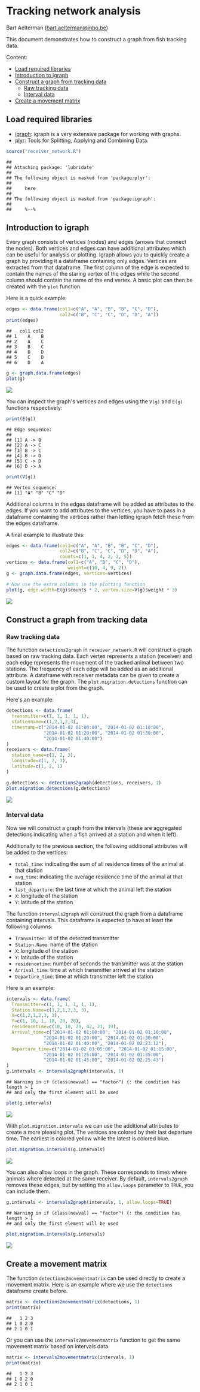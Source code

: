 # Tracking network analysis
Bart Aelterman (bart.aelterman@inbo.be)  

This document demonstrates how to construct a graph from fish tracking data.

Content:

- [Load required libraries](#load-required-libraries)
- [Introduction to igraph](#introduction-to-igraph)
- [Construct a graph from tracking data](#construct-a-graph-from-tracking-data)
  - [Raw tracking data](#raw-tracking-data)
  - [Interval data](#interval-data)
- [Create a movement matrix](#create-a-movement-matrix)

## Load required libraries

- [igraph](http://igraph.org/r/): igraph is a very extensive package for working with graphs.
- [plyr](http://plyr.had.co.nz/): Tools for Splitting, Applying and Combining Data.


```r
source("receiver_network.R")
```

```
## 
## Attaching package: 'lubridate'
## 
## The following object is masked from 'package:plyr':
## 
##     here
## 
## The following object is masked from 'package:igraph':
## 
##     %--%
```

## Introduction to igraph

Every graph consists of vertices (nodes) and edges (arrows that connect the nodes). Both vertices and edges can have additional attributes which can be useful for analysis or plotting. Igraph allows you to quickly create a graph by providing it a dataframe containing only edges. Vertices are extracted from that dataframe. The first column of the edge is expected to contain the names of the staring vertex of the edges while the second column should contain the name of the end vertex. A basic plot can then be created with the `plot` function.

Here is a quick example:


```r
edges <- data.frame(col1=c("A", "A", "B", "B", "C", "D"),
                    col2=c("B", "C", "C", "D", "D", "A"))
print(edges)
```

```
##   col1 col2
## 1    A    B
## 2    A    C
## 3    B    C
## 4    B    D
## 5    C    D
## 6    D    A
```

```r
g <- graph.data.frame(edges)
plot(g)
```

![](receiver_network_files/figure-html/unnamed-chunk-2-1.png) 

You can inspect the graph's vertices and edges using the `V(g)` and `E(g)` functions respectively:


```r
print(E(g))
```

```
## Edge sequence:
##           
## [1] A -> B
## [2] A -> C
## [3] B -> C
## [4] B -> D
## [5] C -> D
## [6] D -> A
```

```r
print(V(g))
```

```
## Vertex sequence:
## [1] "A" "B" "C" "D"
```

Additional columns in the edges dataframe will be added as attributes to the edges. If you want to add attributes to the vertices, you have to pass in a dataframe containing the vertices rather than letting igraph fetch these from the edges dataframe.

A final example to illustrate this:


```r
edges <- data.frame(col1=c("A", "A", "B", "B", "C", "D"),
                    col2=c("B", "C", "C", "D", "D", "A"),
                    counts=c(1, 1, 4, 2, 2, 5))
vertices <- data.frame(col1=c("A", "B", "C", "D"),
                       weight=c(10, 4, 9, 2))
g <- graph.data.frame(edges, vertices=vertices)

# Now use the extra columns in the plotting function
plot(g, edge.width=E(g)$counts * 2, vertex.size=V(g)$weight * 3)
```

![](receiver_network_files/figure-html/unnamed-chunk-4-1.png) 

## Construct a graph from tracking data

### Raw tracking data

The function `detections2graph` in `receiver_network.R` will construct a graph based on raw tracking data. Each vertex represents a station (receiver) and each edge represents the movement of the tracked animal between two stations. The frequency of each edge will be added as an additional attribute. A dataframe with receiver metadata can be given to create a custom layout for the graph. The `plot.migration.detections` function can be used to create a plot from the graph.

Here's an example:


```r
detections <- data.frame(
  transmitter=c(1, 1, 1, 1, 1),
  stationname=c(1,2,1,2,3),
  timestamp=c("2014-01-02 01:00:00", "2014-01-02 01:10:00",
              "2014-01-02 01:20:00", "2014-01-02 01:30:00",
              "2014-01-02 01:40:00")
)
receivers <- data.frame(
  station_name=c(1, 2, 3),
  longitude=c(1, 2, 3),
  latitude=c(1, 2, 1)
)

g.detections <- detections2graph(detections, receivers, 1)
plot.migration.detections(g.detections)
```

![](receiver_network_files/figure-html/unnamed-chunk-5-1.png) 

### Interval data

Now we will construct a graph from the intervals (these are aggregated detections indicating when a fish arrived at a station and when it left). 

Additionally to the previous section, the following additional attributes will be added to the vertices:

- `total_time`: indicating the sum of all residence times of the animal at that station
- `avg_time`: indicating the average residence time of the animal at that station
- `last_departure`: the last time at which the animal left the station
- `X`: longitude of the station
- `Y`: latitude of the station


The function `intervals2graph` will construct the graph from a dataframe containing intervals. This dataframe is expected to have at least the following columns:

- `Transmitter`: id of the detected transmitter
- `Station.Name`: name of the station
- `X`: longitude of the station
- `Y`: latitude of the station
- `residencetime`: number of seconds the transmitter was at the station
- `Arrival_time`: time at which transmitter arrived at the station
- `Departure_time`: time at which transmitter left the station

Here is an example:


```r
intervals <- data.frame(
  Transmitter=c(1, 1, 1, 1, 1, 1),
  Station.Name=c(1,2,1,2,3, 3),
  X=c(1,2,1,2,3, 3),
  Y=c(1, 10, 1, 10, 20, 20),
  residencetime=c(10, 10, 20, 42, 21, 19),
  Arrival_time=c("2014-01-02 01:00:00", "2014-01-02 01:10:00",
              "2014-01-02 01:20:00", "2014-01-02 01:30:00",
              "2014-01-02 01:40:00", "2014-01-02 02:23:12"),
  Departure_time=c("2014-01-02 01:05:00", "2014-01-02 01:15:00",
              "2014-01-02 01:25:00", "2014-01-02 01:35:00",
              "2014-01-02 01:45:00", "2014-01-02 02:25:43")
)
g.intervals <- intervals2graph(intervals, 1)
```

```
## Warning in if (class(newval) == "factor") {: the condition has length > 1
## and only the first element will be used
```

```r
plot(g.intervals)
```

![](receiver_network_files/figure-html/unnamed-chunk-6-1.png) 

With `plot.migration.intervals` we can use the additional attributes to create a more pleasing plot. The vertices are colored by their last departure time. The earliest is colored yellow while the latest is colored blue.


```r
plot.migration.intervals(g.intervals)
```

![](receiver_network_files/figure-html/unnamed-chunk-7-1.png) 

You can also allow loops in the graph. These corresponds to times where animals where detected at the same receiver. By default, `intervals2graph` removes these edges, but by setting the `allow.loops` parameter to `TRUE`, you can include them.


```r
g.intervals <- intervals2graph(intervals, 1, allow.loops=TRUE)
```

```
## Warning in if (class(newval) == "factor") {: the condition has length > 1
## and only the first element will be used
```

```r
plot.migration.intervals(g.intervals)
```

![](receiver_network_files/figure-html/unnamed-chunk-8-1.png) 

## Create a movement matrix

The function `detections2movementmatrix` can be used directly to create a movement matrix. Here is an example where we use the `detections` dataframe create before.


```r
matrix <- detections2movementmatrix(detections, 1)
print(matrix)
```

```
##   1 2 3
## 1 0 2 0
## 2 1 0 1
```

Or you can use the `intervals2movementmatrix` function to get the same movement matrix based on intervals data.


```r
matrix <- intervals2movementmatrix(intervals, 1)
print(matrix)
```

```
##   1 2 3
## 1 0 2 0
## 2 1 0 1
```
